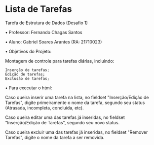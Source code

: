 # Lista de Tarefas
Tarefa de Estrutura de Dados (Desafio 1)

• Professor: Fernando Chagas Santos

• Aluno: Gabriel Soares Arantes (RA: 21710023)

• Objetivos do Projeto:

  Montagem de controle para tarefas diárias, incluindo:
  
    Inserção de tarefas;
    Edição de tarefas;
    Exclusão de tarefas;

• Para executar o html:

  Caso queira inserir uma tarefa na lista, no fieldset "Inserção/Edição de Tarefas", digite primeiramente o nome da tarefa, segundo seu status (Atrasada, incompleta, concluída, etc).

  Caso queira editar uma das tarefas já inseridas, no fieldset "Inserção/Edição de Tarefas", segundo seu novo status.

  Caso queira excluir uma das tarefas já inseridas, no fieldset "Remover Tarefas", digite o nome da tarefa a ser removida.
